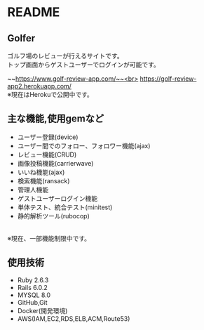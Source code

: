 # README

## Golfer

ゴルフ場のレビューが行えるサイトです。<br>
トップ画面からゲストユーザーでログインが可能です。<br>

~~https://www.golf-review-app.com/~~<br>
https://golf-review-app2.herokuapp.com/
<br>
※現在はHerokuで公開中です。

## 主な機能,使用gemなど

- ユーザー登録(device)
- ユーザー間でのフォロー、フォロワー機能(ajax)
- レビュー機能(CRUD)
- 画像投稿機能(carrierwave)
- いいね機能(ajax)
- 検索機能(ransack)
- 管理人機能
- ゲストユーザーログイン機能
- 単体テスト、統合テスト(minitest)
- 静的解析ツール(rubocop)
<br>
※現在、一部機能制限中です。

## 使用技術

- Ruby 2.6.3
- Rails 6.0.2
- MYSQL 8.0
- GitHub,Git
- Docker(開発環境)
- AWS(IAM,EC2,RDS,ELB,ACM,Route53)
